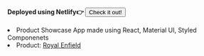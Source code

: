 <h4>Deployed using Netlify👉  <a href="https://bike-showcase.netlify.app/"><button>Check it out!</button></a> </h4>
<li>Product Showcase App made using React, Material UI, Styled Componenets</li>
<li>Product: <a href="https://www.royalenfield.com/">Royal Enfield</a></li>
